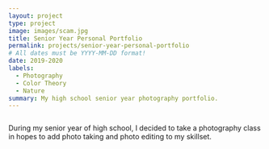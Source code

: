 ```yaml
---
layout: project
type: project
image: images/scam.jpg
title: Senior Year Personal Portfolio
permalink: projects/senior-year-personal-portfolio
# All dates must be YYYY-MM-DD format!
date: 2019-2020
labels:
  - Photography
  - Color Theory
  - Nature
summary: My high school senior year photography portfolio.
---
```


<img class="ui image" scr="../images/scam.jpg">

During my senior year of high school, I decided to take a photography class in hopes to add photo taking and photo editing to my skillset.
